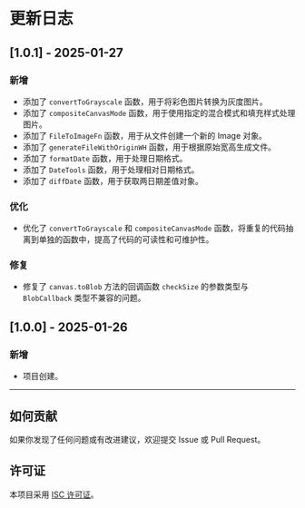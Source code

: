 # 更新日志

## [1.0.1] - 2025-01-27
### 新增
- 添加了 `convertToGrayscale` 函数，用于将彩色图片转换为灰度图片。
- 添加了 `compositeCanvasMode` 函数，用于使用指定的混合模式和填充样式处理图片。
- 添加了 `FileToImageFn` 函数，用于从文件创建一个新的 Image 对象。
- 添加了 `generateFileWithOriginWH` 函数，用于根据原始宽高生成文件。
- 添加了 `formatDate` 函数，用于处理日期格式。
- 添加了 `DateTools` 函数，用于处理相对日期格式。
- 添加了 `diffDate` 函数，用于获取两日期差值对象。

### 优化
- 优化了 `convertToGrayscale` 和 `compositeCanvasMode` 函数，将重复的代码抽离到单独的函数中，提高了代码的可读性和可维护性。

### 修复
- 修复了 `canvas.toBlob` 方法的回调函数 `checkSize` 的参数类型与 `BlobCallback` 类型不兼容的问题。

## [1.0.0] - 2025-01-26
### 新增
- 项目创建。

---

## 如何贡献

如果你发现了任何问题或有改进建议，欢迎提交 Issue 或 Pull Request。

## 许可证

本项目采用 [ISC 许可证](LICENSE)。
